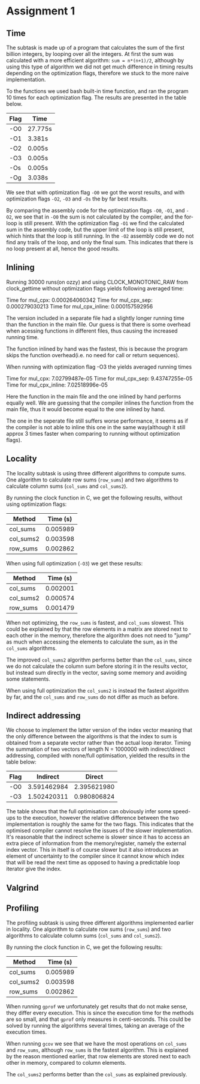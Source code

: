 # Assignment 1

## Time
The  subtask is made up of a program that calculates the sum of the first billion integers, by looping over all the integers. At first the sum was calculated with a more efficient algorithm: `sum = n*(n+1)/2`, although by using this type of algorithm we did not get much difference in timing results depending on the optimization flags, therefore we stuck to the more naive implementation.

To  the functions we used bash built-in time function, and ran the program 10 times for each optimization flag. The results are presented in the table below.

| Flag    | Time    |
| ------- | ------- |
| -O0     | 27.775s |
| -O1     | 3.381s  |
| -O2     | 0.005s  |
| -O3     | 0.005s  |
| -Os     | 0.005s  |
| -Og     | 3.038s  |

We see that with optimization flag `-O0` we got the worst results, and with optimization flags `-O2`, `-O3` and `-Os` the by far best results. 

By comparing the assembly code for the optimization flags `-O0`, `-O1`, and `-O2`, we see that in `-O0` the sum is not calculated by the compiler, and the for-loop is still present. With the optimization flag `-O1` we find the calculated sum in the assembly code, but the upper limit of the loop is still present, which hints that the loop is still running. In the `-O2` assembly code we do not find any trails of the loop, and only the final sum. This indicates that there is no loop present at all, hence the good results.

## Inlining

Running 30000 runs(on ozzy) and using CLOCK\_MONOTONIC\_RAW from clock\_gettime without
optimization flags yields following averaged time:

Time for mul\_cpx:
 0.000264060342
Time for mul\_cpx\_sep:
 0.000279030213
Time for mul\_cpx\_inline:
 0.000157592956

The version included in a separate file had a slightly longer running time than the
function in the main file. Our guess is that there is some overhead when acessing
functions in different files, thus causing the increased running time.

The function inlined by hand was the fastest, this is because
the program skips the function overhead(i.e. no need for call or return sequences).

When running with optimization flag -O3 the yields averaged running times

Time for mul\_cpx:
 7.02799487e-05
Time for mul\_cpx\_sep:
 9.43747255e-05
Time for mul\_cpx\_inline:
 7.02518996e-05

Here the function in the main file and the one inlined by hand performs equally well.
We are guessing that the compiler inlines the function from the main file, thus
it would become equal to the one inlined by hand.

The one in the seperate file still suffers worse performance, it seems as if the compiler
is not able to inline this one in the same way(although it still approx 3 times faster
when comparing to running without optimization flags).

## Locality
The locality subtask is using three different algorithms to compute sums. One algorithm to calculate row sums (`row_sums`) and two algorithms to calculate column sums (`col_sums` and `col_sums2`).

By running the clock function in C, we get the following results, without using optimization flags:

|Method | Time (s) |
| ------- | ------- |
|col_sums | 0.005989 |
|col_sums2 | 0.003598 |
|row_sums | 0.002862 |

When using full optimization (`-O3`) we get these results:

|Method | Time (s) |
| ------- | ------- |
|col_sums | 0.002001 |
|col_sums2 | 0.000574 |
|row_sums | 0.001479 |

When not optimizing, the `row_sums` is fastest, and `col_sums` slowest. This could be explained by that the row elements in a matrix are stored next to each other in the memory, therefore the algorithm does not need to "jump" as much when accessing the elements to calculate the sum, as in the `col_sums` algorithms.

The improved `col_sums2` algorithm performs better than the `col_sums`, since we do not calculate the column sum before storing it in the results vector, but instead sum directly in the vector, saving some memory and avoiding some statements.

When using full optimization the `col_sums2` is instead the fastest algorithm by far, and the `col_sums` and `row_sums` do not differ as much as before.

## Indirect addressing
We choose to implement the latter version of the index vector meaning that the only difference between the algorithms is that the index to sum is obtained from a separate vector rather than the actual loop iterator.
Timing the summation of two vectors of length N = 1000000 with indirect/direct addressing, compiled with none/full optimisation, yielded the results in the table below:

| Flag	| Indirect	| Direct 	|
| ----- | ------------- | ------------- |
| -O0   | 3.591462984 	| 2.395621980	|
| -O3   | 1.502420311 	| 0.980806824	|

The table shows that the full optimisation can obviously infer some speed-ups to the execution, however the relative difference between the two implementation is roughly the same for the two flags. This indicates that the optimised compiler cannot resolve the issues of the slower implementation. It's reasonable that the indirect scheme is slower since it has to access an extra piece of information from the memory/register, namely the external index vector. This in itself is of course slower but it also introduces an element of uncertainty to the compiler since it cannot know which index that will be read the next time as opposed to having a predictable loop iterator give the index. 

## Valgrind

## Profiling
The profiling subtask is using three different algorithms implemented earlier in locality. One algorithm to calculate row sums (`row_sums`) and two algorithms to calculate column sums (`col_sums` and `col_sums2`).

By running the clock function in C, we get the following results:

|Method | Time (s) |
| ------- | ------- |
|col_sums | 0.005989 |
|col_sums2 | 0.003598 |
|row_sums | 0.002862 |

When running `gprof` we unfortunately get results that do not make sense, they differ every execution. This is since the execution time for the methods are so small, and that `gprof` only measures in centi-seconds. This could be solved by running the algorithms several times, taking an average of the execution times.

When running `gcov` we see that we have the most operations on `col_sums` and `row_sums`, although `row_sums` is the fastest algorithm. This is explained by the reason mentioned earlier, that row elements are stored next to each other in memory, compared to column elements.

The `col_sums2` performs better than the `col_sums` as explained previously.
